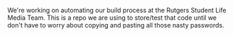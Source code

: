 We're working on automating our build process at the Rutgers Student Life Media Team. This is a repo we are using to store/test that code until we don't have to worry about copying and pasting all those nasty passwords.

